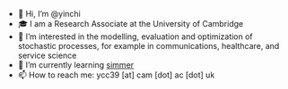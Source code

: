 - 👋 Hi, I’m @yinchi
- 🎓 I am a Research Associate at the University of Cambridge
- 👀 I’m interested in the modelling, evaluation and optimization of stochastic
processes, for example in communications, healthcare, and service science
- 🌱 I’m currently learning [simmer](https://r-simmer.org/)
- 📫 How to reach me: ycc39 [at] cam [dot] ac [dot] uk

<!---
yinchi/yinchi is a ✨ special ✨ repository because its `README.md` (this file) appears on your GitHub profile.
You can click the Preview link to take a look at your changes.
--->
